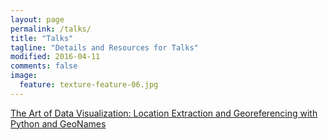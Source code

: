 ```yaml
---
layout: page
permalink: /talks/
title: "Talks"
tagline: "Details and Resources for Talks"
modified: 2016-04-11
comments: false
image:
  feature: texture-feature-06.jpg
---
```


[The Art of Data Visualization: Location Extraction and Georeferencing with
    Python and
    GeoNames](https://prpole.github.io/location-extraction-georeferencing.html)
